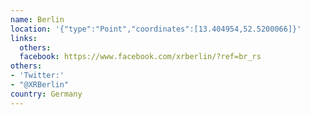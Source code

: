 ```yaml
---
name: Berlin
location: '{"type":"Point","coordinates":[13.404954,52.5200066]}'
links:
  others: 
  facebook: https://www.facebook.com/xrberlin/?ref=br_rs
others:
- 'Twitter:'
- "@XRBerlin"
country: Germany
---
```

